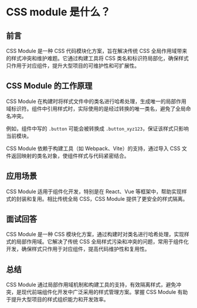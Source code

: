 # **CSS module 是什么？**

## 前言

CSS Module 是一种 CSS 代码模块化方案，旨在解决传统 CSS 全局作用域带来的样式冲突和维护难题。它通过构建工具将 CSS 类名和标识符局部化，确保样式只作用于对应组件，提升大型项目的可维护性和可扩展性。

## CSS Module 的工作原理

CSS Module 在构建时将样式文件中的类名进行哈希处理，生成唯一的局部作用域标识符。组件中引用样式时，实际使用的是经过转换的唯一类名，避免了全局命名冲突。

例如，组件中写的 `.button` 可能会被转换成 `.button_xyz123`，保证该样式只影响当前模块。

CSS Module 依赖于构建工具（如 Webpack、Vite）的支持，通过导入 CSS 文件返回映射的类名对象，使组件样式与代码紧密结合。

## 应用场景

CSS Module 适用于组件化开发，特别是在 React、Vue 等框架中，帮助实现样式的封装和复用。相比传统全局 CSS，CSS Module 提供了更安全的样式隔离。

## 面试回答

CSS Module 是一种 CSS 模块化方案，通过构建时对类名进行哈希处理，实现样式的局部作用域。它解决了传统 CSS 全局样式污染和冲突的问题，常用于组件化开发，确保样式只作用于对应组件，提高代码维护性和复用性。

## 总结

CSS Module 通过局部作用域机制和构建工具的支持，有效隔离样式，避免冲突，是现代前端组件化开发中广泛采用的样式管理方案。掌握 CSS Module 有助于提升大型项目的样式组织能力和开发效率。
